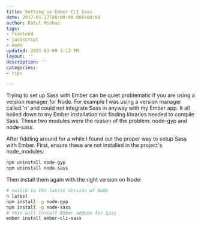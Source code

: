 ```yaml
---
title: Setting up Ember CLI Sass
date: 2017-01-27T00:00:00.000+00:00
author: Ratul Minhaz
tags:
- frontend
- javascript
- node
updated: 2021-03-09 3:13 PM
layout: ''
description: ''
categories:
- tips

---
```

Trying to set up Sass with Ember can be quiet problematic if you are using a version manager for Node. For example I was using a version manager called 'n' and could not integrate Sass in anyway with my Ember app. It all boiled down to my Ember installation not finding libraries needed to compile Sass. These two modules were the reason of the problem: node-gyp and node-sass.

After fiddling around for a while I found out the proper way to setup Sass with Ember. First, ensure these are not installed in the project's node_modules:

```bash
npm uninstall node-gyp
npm uninstall node-sass
```

Then install them again with the right version on Node:
```bash
# switch to the latest version of Node
n latest						
npm install -g node-gyp
npm install -g node-sass
# this will install Ember addons for Sass
ember install ember-cli-sass	
```